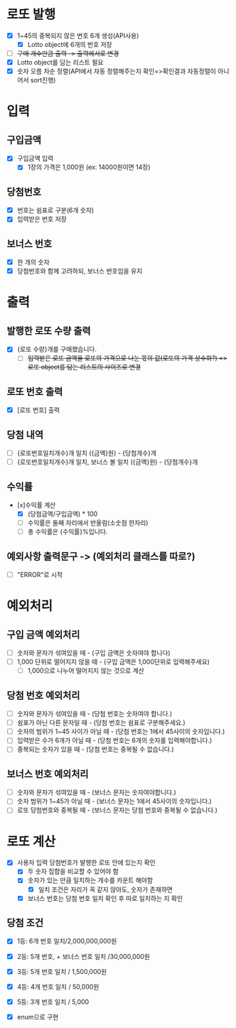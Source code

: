 # 로또 발행
- [x] 1~45의 중복되지 않은 번호 6개 생성(API사용)
  - [x] Lotto object에 6개의 번호 저장
 - [ ] ~~구매 개수만큼 출력 -> 출력에서로 변경~~
  - [x] Lotto object를 담는 리스트 필요
- [x] 숫자 오름 차순 정렬(API에서 자동 정렬해주는지 확인=>확인결과 자동정렬이 아니어서 sort진행)

# 입력
## 구입금액
- [x] 구입금액 입력
  - [x] 1장의 가격은 1,000원 (ex: 14000원이면 14장)
## 당첨번호
- [x] 번호는 쉼표로 구분(6개 숫자)
- [x] 입력받은 번호 저장
## 보너스 번호
- [x] 한 개의 숫자
- [x] 당첨번호와 함께 고려하되, 보너스 번호임을 유지

# 출력
## 발행한 로또 수량 출력
- [x] {로또 수량}개를 구매했습니다.
  - [ ] ~~입력받은 로또 금액을 로또의 가격으로 나눈 몫의 값(로또의 가격 상수화?) => 로또 object를 담는 리스트의 사이즈로 변경~~
## 로또 번호 출력
- [x] [로또 번호] 출력

## 당첨 내역
- [ ] {로또번호일치개수}개 일치 ({금액}원) - {당첨개수}개
- [ ] {로또번호일치개수}개 일치, 보너스 볼 일치 ({금액}원) - {당첨개수}개

## 수익률
  - [x]수익률 계산
    - [x] (당첨금액/구입금액) * 100
    - [ ] 수익률은 둘째 자리에서 반올림(소숫점 한자리)
    - [ ] 총 수익률은 {수익률}%입니다. 
## 예외사항 출력문구 -> (예외처리 클래스를 따로?)
- [ ] "ERROR"로 시작

# 예외처리
## 구입 금액 예외처리
- [ ] 숫자와 문자가 섞여있을 때 - (구입 금액은 숫자여야 합니다)
- [ ] 1,000 단위로 떨어지지 않을 때 - (구입 금액은 1,000단위로 입력해주세요)
  - [ ] 1,000으로 나누어 떨어지지 않는 것으로 계산
## 당첨 번호 예외처리
- [ ] 숫자와 문자가 섞여있을 때 - (당첨 번호는 숫자여야 합니다.)
- [ ] 쉼표가 아닌 다른 문자일 때 - (당첨 번호는 쉼표로 구분해주세요.)
- [ ] 숫자의 범위가 1~45 사이가 아닐 때 - (당첨 번호는 1에서 45사이의 숫자입니다.)
- [ ] 입력받은 수가 6개가 아닐 때 - (당첨 번호는 6개의 숫자를 입력해야합니다.)
- [ ] 중복되는 숫자가 있을 때 - (당첨 번호는 중복될 수 없습니다.)

## 보너스 번호 예외처리
- [ ] 숫자와 문자가 섞여있을 때 - (보너스 문자는 숫자여야합니다.)
- [ ] 숫자 범위가 1~45가 아닐 때 - (보너스 문자는 1에서 45사이의 숫자입니다.)
- [ ] 로또 당첨번호와 중복될 때 - (보너스 문자는 당첨 번호와 중복될 수 없습니다.)

# 로또 계산
- [x] 사용자 입력 당첨번호가 발행한 로또 안에 있는지 확인
  - [x] 두 숫자 집합을 비교할 수 있어야 함
  - [x] 숫자가 있는 만큼 일치하는 개수를 카운트 해야함
    - [x] 일치 조건은 자리가 꼭 같지 않아도, 숫자가 존재하면 
  - [x] 보너스 번호는 당첨 번호 일치 확인 후 따로 일치하는 지 확인
## 당첨 조건
- [x] 1등: 6개 번호 일치/2,000,000,000원
- [x] 2등: 5개 번호, + 보너스 번호 일치 /30,000,000원
- [x] 3등: 5개 번호 일치 / 1,500,000원
- [x] 4등: 4개 번호 일치 / 50,000원
- [x] 5등: 3개 번호 일치 / 5,000
- [x] enum으로 구현



